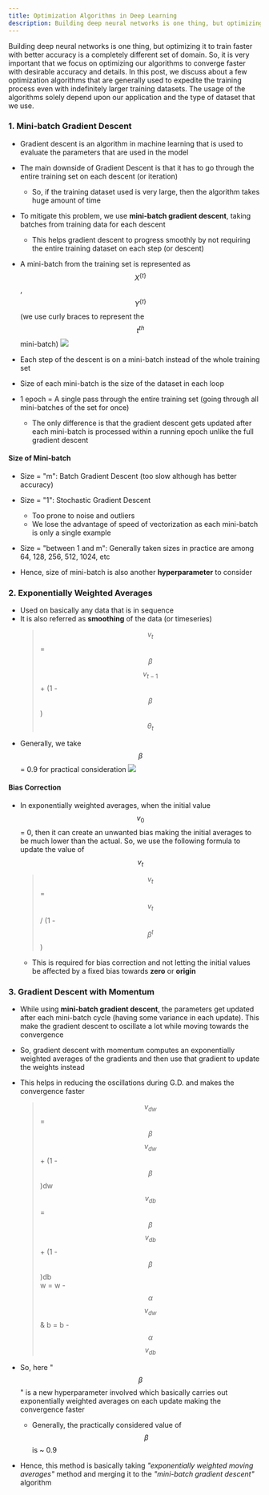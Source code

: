 ```yaml
---
title: Optimization Algorithms in Deep Learning
description: Building deep neural networks is one thing, but optimizing it to train faster with better accuracy is a completely different set of domain. It is very important to focus on optimizing our training algorithms and expedite the process.
---
```


Building deep neural networks is one thing, but optimizing it to train faster with better accuracy is a completely different
set of domain. So, it is very important that we focus on optimizing our algorithms to converge faster with
desirable accuracy and details. In this post, we discuss about a few optimization algorithms that are generally used
to expedite the training process even with indefinitely larger training datasets. The usage of the algorithms solely depend
upon our application and the type of dataset that we use.


### 1. Mini-batch Gradient Descent

- Gradient descent is an algorithm in machine learning that is used to evaluate the parameters that are used in the model
- The main downside of Gradient Descent is that it has to go through the entire training set on each descent (or iteration)
    - So, if the training dataset used is very large, then the algorithm takes huge amount of time
- To mitigate this problem, we use **mini-batch gradient descent**, taking batches from training data for each descent
    - This helps gradient descent to progress smoothly by not requiring the entire training dataset on each step (or descent)
- A mini-batch from the training set is represented as $$X^{\{t\}}$$, $$Y^{\{t\}}$$ (we use curly braces to represent the $$t^{th}$$ mini-batch)
![](https://i.ibb.co/ZVnG6dD/Screenshot-from-2019-07-15-11-52-11.png)

- Each step of the descent is on a mini-batch instead of the whole training set
- Size of each mini-batch is the size of the dataset in each loop
- 1 epoch = A single pass through the entire training set (going through all mini-batches of the set for once)
    - The only difference is that the gradient descent gets updated after each mini-batch is processed within a running epoch unlike the full gradient descent

#### Size of Mini-batch

- Size = "m": Batch Gradient Descent (too slow although has better accuracy)
- Size = "1": Stochastic Gradient Descent
    - Too prone to noise and outliers
    - We lose the advantage of speed of vectorization as each mini-batch is only a single example
- Size = "between 1 and m": Generally taken sizes in practice are among 64, 128, 256, 512, 1024, etc

- Hence, size of mini-batch is also another **hyperparameter** to consider

### 2. Exponentially Weighted Averages

- Used on basically any data that is in sequence
- It is also referred as **smoothing** of the data (or timeseries)
    > $$v_{t}$$ = $$\beta$$$$v_{t-1}$$ + (1 - $$\beta$$)$$\theta_{t}$$
- Generally, we take $$\beta$$ = 0.9 for practical consideration
![](https://i.ibb.co/7VmTvRh/Screenshot-from-2019-07-16-10-15-20.png)

#### Bias Correction

- In exponentially weighted averages, when the initial value $$v_{0}$$ = 0, then it can create an unwanted bias making 
the initial averages to be much lower than the actual. So, we use the following formula to update the value of $$v_{t}$$
    > $$v_{t}$$ = $$v_{t}$$ / (1 - $$\beta^{t}$$)
    - This is required for bias correction and not letting the initial values be affected by a fixed bias towards 
    **zero** or **origin**
    
    
### 3. Gradient Descent with Momentum

- While using **mini-batch gradient descent**, the parameters get updated after each mini-batch cycle (having some variance
in each update). This make the gradient descent to oscillate a lot while moving towards the convergence
- So, gradient descent with momentum computes an exponentially weighted averages of the gradients and then use that gradient
to update the weights instead
- This helps in reducing the oscillations during G.D. and makes the convergence faster
    > $$v_{dw}$$ = $$\beta$$ $$v_{dw}$$ + (1 - $$\beta$$)dw  
    > $$v_{db}$$ = $$\beta$$ $$v_{db}$$ + (1 - $$\beta$$)db  
    > w = w - $$\alpha$$$$v_{dw}$$  &  b = b - $$\alpha$$$$v_{db}$$  
    
- So, here "$$\beta$$" is a new hyperparameter involved which basically carries out exponentially weighted averages on each update making the convergence faster
    - Generally, the practically considered value of $$\beta$$ is ~ 0.9
- Hence, this method is basically taking *"exponentially weighted moving averages"* method and merging
it to the *"mini-batch gradient descent"* algorithm
 